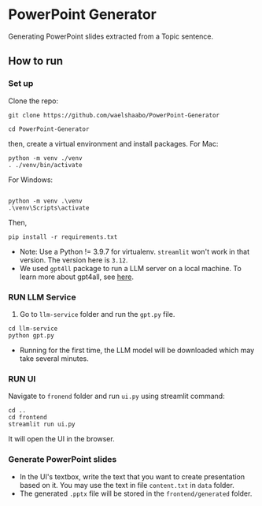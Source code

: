 # PowerPoint Generator
Generating PowerPoint slides extracted from a Topic sentence.

## How to run

### Set up 
Clone the repo: 
```commandline
git clone https://github.com/waelshaabo/PowerPoint-Generator

cd PowerPoint-Generator
```

then, create a virtual environment and install packages.
For Mac:
```commandline
python -m venv ./venv
. ./venv/bin/activate
```

For Windows:
```commandline

python -m venv .\venv
.\venv\Scripts\activate
```
Then,
```commandline
pip install -r requirements.txt
```
* Note: Use a Python != 3.9.7 for virtualenv. `streamlit` won't work in that version. The version here is `3.12`. 
* We used `gpt4ll` package to run a LLM server on a local machine. To learn more about gpt4all, see [here](https://docs.gpt4all.io/).

### RUN LLM Service
1. Go to `llm-service` folder and run the `gpt.py` file.
```commandline
cd llm-service
python gpt.py
```
* Running for the first time, the LLM model will be downloaded which may take several minutes.

### RUN UI
Navigate to `fronend` folder and run `ui.py` using streamlit command:
```commandline
cd .. 
cd frontend
streamlit run ui.py
```
It will open the UI in the browser. 

### Generate PowerPoint slides
* In the UI's textbox, write the text that you want to create presentation based on it. You may use the text in file `content.txt` in `data` folder.
* The generated `.pptx` file will be stored in the `frontend/generated` folder.

